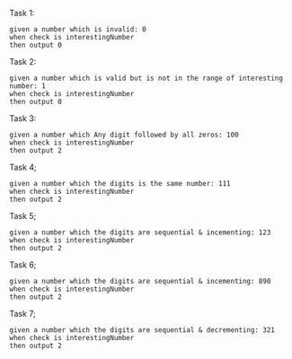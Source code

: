 Task 1:
  ````
  given a number which is invalid: 0
  when check is interestingNumber
  then output 0
  ````
  
Task 2:
````
given a number which is valid but is not in the range of interesting number: 1
when check is interestingNumber
then output 0
````

Task 3:
````
given a number which Any digit followed by all zeros: 100
when check is interestingNumber
then output 2
````

Task 4;
````
given a number which the digits is the same number: 111
when check is interestingNumber
then output 2
````

Task 5;
````
given a number which the digits are sequential & incementing: 123
when check is interestingNumber
then output 2
````

Task 6;
````
given a number which the digits are sequential & incementing: 890
when check is interestingNumber
then output 2
````

Task 7;
````
given a number which the digits are sequential & decrementing: 321
when check is interestingNumber
then output 2
````